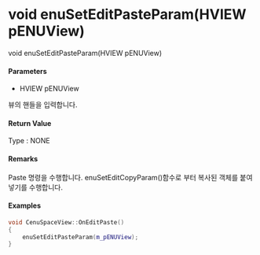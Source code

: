 # void enuSetEditPasteParam\(HVIEW pENUView\)

void enuSetEditPasteParam\(HVIEW pENUView\)

#### Parameters

* HVIEW pENUView

뷰의 핸들을 입력합니다.

#### Return Value

Type : NONE

#### Remarks

Paste 명령을 수행합니다. enuSetEditCopyParam\(\)함수로 부터 복사된 객체를 붙여넣기를 수행합니다.

#### Examples

```cpp
void CenuSpaceView::OnEditPaste()
{
    enuSetEditPasteParam(m_pENUView);
}
```



